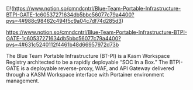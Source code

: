 []!(https://www.notion.so/cmndcntrl/Blue-Team-Portable-Infrastructure-BTPI-GATE-1c60537271634db5bbc56077c79a4400?pvs=4#988c98462c494f5c9a04c7df74d285d3)

https://www.notion.so/cmndcntrl/Blue-Team-Portable-Infrastructure-BTPI-GATE-1c60537271634db5bbc56077c79a4400?pvs=4#631c5240112f4461b48d66957972d73b


The Blue Team Portable Infrastructure (BT-PI) is a Kasm Workspace Registry architected to be a rapidly deployable “SOC In a Box.” The BTPI-GATE is a deployable reverse-proxy, WAF, and API Gateway delivered through a KASM Workspace interface with Portainer environment management. 
